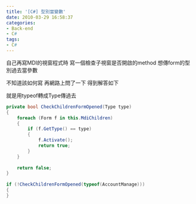 ```yaml
---
title: '[C#] 型別當變數'
date: 2010-03-29 16:58:37
categories:
- Back-end
- C#
tags:
- C#
---
```

自己再寫MDI的視窗程式時
寫一個檢查子視窗是否開啟的method
想傳form的型別過去當參數

<!--more-->

不知道該如何寫
再網路上問了一下
得到解答如下

就是用typeof轉成Type傳過去
``` csharp
private bool CheckChildrenFormOpened(Type type)
{
    foreach (Form f in this.MdiChildren)
    {
        if (f.GetType() == type)
        {
            f.Activate();
            return true;
        }
    }
 
    return false;
}
 
if (!CheckChildrenFormOpened(typeof(AccountManage)))
{
}
```